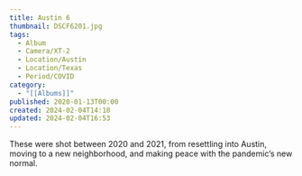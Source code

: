 ```yaml
---
title: Austin 6
thumbnail: DSCF6201.jpg
tags:
  - Album
  - Camera/XT-2
  - Location/Austin
  - Location/Texas
  - Period/COVID
category:
  - "[[Albums]]"
published: 2020-01-13T00:00
created: 2024-02-04T14:18
updated: 2024-02-04T16:53
---
```

These were shot between 2020 and 2021, from resettling into Austin, moving to a new neighborhood, and making peace with the pandemic’s new normal.